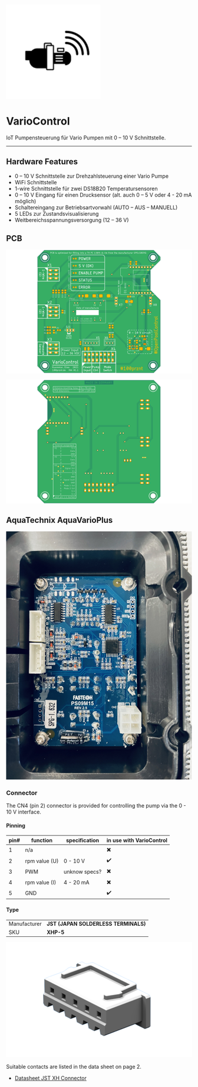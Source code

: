 <img src="docu/icon_pumpe_RZ.svg" alt="Temp2IoT wiring" width="256" height="256" />

# VarioControl
IoT Pumpensteuerung für Vario Pumpen mit 0 – 10 V Schnittstelle.

------------

## Hardware Features

+ 0 – 10 V Schnittstelle zur Drehzahlsteuerung einer Vario Pumpe
+ WiFi Schnittstelle
+ 1-wire Schnittstelle für zwei DS18B20 Temperatursensoren
+ 0 – 10 V Eingang für einen Drucksensor (alt. auch 0 – 5 V oder 4 - 20 mA möglich)
+ Schaltereingang zur Betriebsartvorwahl (AUTO – AUS – MANUELL)
+ 5 LEDs zur Zustandsvisualisierung
+ Weitbereichsspannungsversorgung (12 – 36 V)


## PCB

![VarioControl PCB TopView v1.1](hardware/VarioController/VarioControl_PCB_TopView_Green_v1.1.png)


![VarioControl PCB BottomView v1.1](hardware/VarioController/VarioControl_PCB_BottomView_Green_v1.1.png)


## AquaTechnix AquaVarioPlus

![AquaVarioPlus Display PCB](docu/AquaTechnix_AquaVarioPlus_PCB.jpg)

### Connector
The CN4 (pin 2) connector is provided for controlling the pump via the 0 - 10 V interface. 


#### Pinning

| pin# | function        | specification                    | in use with VarioControl |    
|------|-----------------|----------------------------------|--------------------------|
| 1    | n/a             |                                  | :heavy_multiplication_x: |
| 2    | rpm value (U)   | 0 - 10 V                         | :heavy_check_mark:       |
| 3    | PWM             | unknow specs?                    | :heavy_multiplication_x: |
| 4    | rpm value (I)   | 4 - 20 mA                        | :heavy_multiplication_x: |
| 5    | GND             |                                  | :heavy_check_mark:       |


#### Type
|              |                                      |
|--------------|--------------------------------------|
| Manufacturer | __JST (JAPAN SOLDERLESS TERMINALS)__ |
| SKU          | __XHP-5__                            |

![JST XHP-5.png](docu/JST-XHP-5-1024x634.png)

Suitable contacts are listed in the data sheet on page 2.

* [Datasheet JST XH Connector](docu/jst-xh.pdf)


